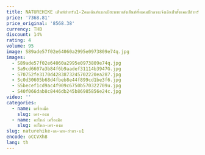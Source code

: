 ```yaml
---
title: NATUREHIKE เต็นท์สำหรับ1-2คนเต้นท์แบกเป้สะพายหลังเต็นท์ตั้งแคมป์กลางแจ้งเดินป่าตั้งแคมป์สำหรับปีนเขาเต็นท์เดินป่าน้ำหนักเบาพิเศษ
price: '7368.81'
price_original: '8568.38'
currency: THB
discount: 14%
rating: 4
volume: 95
image: S89ade57f02e64060a2995e0973809e74q.jpg
images:
  - S89ade57f02e64060a2995e0973809e74q.jpg
  - Sa9cd6607a3b84f6b9aadef31114b3947G.jpg
  - S70752fe3170d4283873245702220ea287.jpg
  - Sc0d30605b68d4fbeb8e44f899cd1be3f6.jpg
  - S5becef1cd9ac4f909c6750b570322709u.jpg
  - S40f066dab8c8446db245b86985856e24c.jpg
video: ''
categories:
  - name: เครื่องมือ
    slug: เคร-องม
  - name: อะไหล่ เครื่องมือ
    slug: อะไหล-เคร-องม
slug: naturehike-เต-นท-สำหร-บ1
encode: oCCVXh8
lang: th
---
```

  